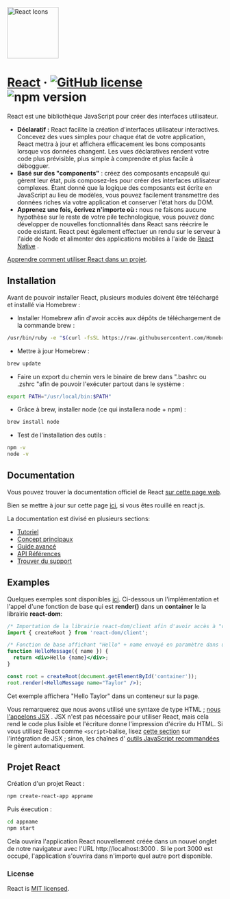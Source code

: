 <img src="https://rawgit.com/gorangajic/react-icons/master/react-icons.svg" width="120" alt="React Icons">

# [React](https://reactjs.org/) &middot; [![GitHub license](https://img.shields.io/badge/license-MIT-blue.svg)](https://github.com/facebook/react/blob/main/LICENSE) ![npm version](https://img.shields.io/npm/v/react.svg?style=flat)

React est une bibliothèque JavaScript pour créer des interfaces utilisateur.

* **Déclaratif :** React facilite la création d'interfaces utilisateur interactives. Concevez des vues simples pour chaque état de votre application, React mettra à jour et affichera efficacement les bons composants lorsque vos données changent. Les vues déclaratives rendent votre code plus prévisible, plus simple à comprendre et plus facile à débogguer.
* **Basé sur des "components"** : créez des composants encapsulé qui gèrent leur état, puis composez-les pour créer des interfaces utilisateur complexes. Étant donné que la logique des composants est écrite en JavaScript au lieu de modèles, vous pouvez facilement transmettre des données riches via votre application et conserver l'état hors du DOM.
* **Apprenez une fois, écrivez n'importe où :** nous ne faisons aucune hypothèse sur le reste de votre pile technologique, vous pouvez donc développer de nouvelles fonctionnalités dans React sans réécrire le code existant. React peut également effectuer un rendu sur le serveur à l'aide de Node et alimenter des applications mobiles à l'aide de [React Native](https://reactnative.dev/) .

[Apprendre comment utiliser React dans un projet](https://reactjs.org/docs/getting-started.html).

## Installation

Avant de pouvoir installer React, plusieurs modules doivent être téléchargé et installé via Homebrew :

 

 - Installer Homebrew afin d'avoir accès aux dépôts de téléchargement de la commande brew :
```bash
/usr/bin/ruby -e "$(curl -fsSL https://raw.githubusercontent.com/Homebrew/install/master/install)"
```
- Mettre à jour Homebrew :
```bash
brew update
```
- Faire un export du chemin vers le binaire de brew dans ".bashrc ou .zshrc "afin de pouvoir l'exécuter partout dans le système :
```bash
export PATH="/usr/local/bin:$PATH"
```
 - Grâce à brew, installer node (ce qui installera node + npm) :
```bash
brew install node
```
- Test de l'installation des outils :
```bash
npm -v
node -v
```

## Documentation

Vous pouvez trouver la documentation officiel de React [sur cette page web](https://reactjs.org/).  

Bien se mettre à jour sur cette page [ici](https://reactjs.org/docs/getting-started.html), si vous êtes rouillé en react js.

La documentation est divisé en plusieurs sections:

* [Tutoriel](https://reactjs.org/tutorial/tutorial.html)
* [Concept principaux](https://reactjs.org/docs/hello-world.html)
* [Guide avancé](https://reactjs.org/docs/jsx-in-depth.html)
* [API Références](https://reactjs.org/docs/react-api.html)
* [Trouver du support](https://reactjs.org/community/support.html)

## Examples

Quelques exemples sont disponibles [ici](https://reactjs.org/). Ci-dessous un l'implémentation et l'appel d'une fonction de base qui est **render()** dans un **container** le la librairie **react-dom**: 

```jsx
/* Importation de la librairie react-dom/client afin d'avoir accès à "createRoot"*/
import { createRoot } from 'react-dom/client';

/* Fonction de base affichant "Hello" + name envoyé en paramètre dans une div */
function HelloMessage({ name }) {
  return <div>Hello {name}</div>;
}

const root = createRoot(document.getElementById('container'));
root.render(<HelloMessage name="Taylor" />);
```
Cet exemple affichera "Hello Taylor" dans un conteneur sur la page.

Vous remarquerez que nous avons utilisé une syntaxe de type HTML ; [nous l'appelons JSX](https://reactjs.org/docs/introducing-jsx.html) . JSX n'est pas nécessaire pour utiliser React, mais cela rend le code plus lisible et l'écriture donne l'impression d'écrire du HTML. Si vous utilisez React comme `<script>`balise, lisez [cette section](https://reactjs.org/docs/add-react-to-a-website.html#optional-try-react-with-jsx) sur l'intégration de JSX ; sinon, les chaînes d' [outils JavaScript recommandées](https://reactjs.org/docs/create-a-new-react-app.html) le gèrent automatiquement.

## Projet React

Création d'un projet React :
```bash
npm create-react-app appname
```

Puis éxecution :
```bash
cd appname
npm start
```
Cela ouvrira l'application React nouvellement créée dans un nouvel onglet de notre navigateur avec l'URL http://localhost:3000 . Si le port 3000 est occupé, l'application s'ouvrira dans n'importe quel autre port disponible.

### License

React is [MIT licensed](./LICENSE).

